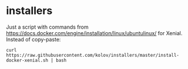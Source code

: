 # installers
Just a script with commands from https://docs.docker.com/engine/installation/linux/ubuntulinux/ for Xenial. Instead of copy-paste:

    curl https://raw.githubusercontent.com/kolov/installers/master/install-docker-xenial.sh | bash
